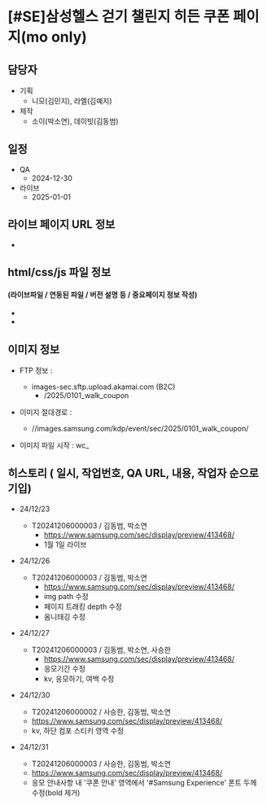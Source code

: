 # [#SE]삼성헬스 걷기 챌린지 히든 쿠폰 페이지(mo only)

## 담당자

+ 기획
    - 니모(김민지), 라엘(김예지)
+ 제작
    - 소이(박소연), 데이빗(김동범)



## 일정

+ QA
    - 2024-12-30
+ 라이브
    - 2025-01-01



##  라이브 페이지 URL 정보

+ 



## html/css/js 파일 정보

#### (라이브파일 / 연동된 파일 / 버전 설명 등 / 중요페이지 정보 작성)

- 

- 

  

## 이미지 정보

- FTP 정보 : 
  - images-sec.sftp.upload.akamai.com (B2C)
    - /2025/0101_walk_coupon 
- 이미지 절대경로 :
  - //images.samsung.com/kdp/event/sec/2025/0101_walk_coupon/

- 이미지 파일 시작 : wc_



## 히스토리 ( 일시, 작업번호, QA URL, 내용, 작업자 순으로 기입)
  
  + 24/12/23
    - T20241206000003 / 김동범, 박소연
      - https://www.samsung.com/sec/display/preview/413468/
      - 1월 1일 라이브

  + 24/12/26
    - T20241206000003 / 김동범, 박소연
      - https://www.samsung.com/sec/display/preview/413468/
      - img path 수정
      - 페이지 트래킹 depth 수정
      - 옴니태깅 수정

  + 24/12/27
    - T20241206000003 / 김동범, 박소연, 사승한
      - https://www.samsung.com/sec/display/preview/413468/
      - 응모기간 수정
      - kv, 응모하기, 여백 수정

  + 24/12/30
    - T20241206000002 / 사승한, 김동범, 박소연
    - https://www.samsung.com/sec/display/preview/413468/
    - kv, 하단 컴포 스티키 영역 수정

  + 24/12/31
    - T20241206000003 / 사승한, 김동범, 박소연
    - https://www.samsung.com/sec/display/preview/413468/
    - 응모 안내사항 내 '쿠폰 안내' 영역에서 '#Samsung Experience' 폰트 두께 수정(bold 제거)